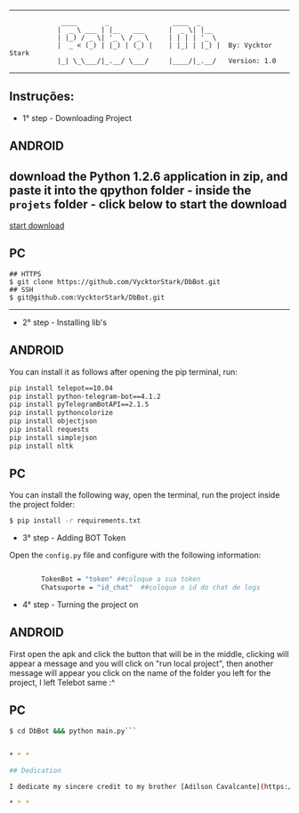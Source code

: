 * * *

                 ____       _                ____  _
                |  _ \ ___ | |__   ___      |  _ \| |__  
                | |_) / _ \| '_ \ / _ \     | | | | '_ \
                |  _ < (_) | |_) | (_) |    | |_| | |_) |  By: Vycktor Stark
                |_| \_\___/|_.__/ \___/     |____/|_.__/   Version: 1.0

                
* * *


## Instruções:

* 1° step - Downloading Project

## ANDROID
download the Python 1.2.6 application in zip, and paste it into the qpython folder - inside the `projets` folder - click below to start the download
 ------------
[start download](https://github.com/qpython-android/qpython/releases/download/1.2.6/qpython-app-release-1.2.6.apk)
## PC
```
## HTTPS
$ git clone https://github.com/VycktorStark/DbBot.git
## SSH
$ git@github.com:VycktorStark/DbBot.git
```
 ------------


* 2° step - Installing lib's

## ANDROID
You can install it as follows after opening the pip terminal, run:
```bash
pip install telepot==10.04
pip install python-telegram-bot==4.1.2
pip install pyTelegramBotAPI==2.1.5
pip install pythoncolorize
pip install objectjson
pip install requests
pip install simplejson
pip install nltk
```
## PC
You can install the following way, open the terminal, run the project inside the project folder:
```bash
$ pip install -r requirements.txt
```


* 3° step - Adding BOT Token

Open the `config.py` file and configure with the following information:
```Bash

        TokenBot = "token" ##coloque a sua token
        Chatsuporte = "id_chat"  ##coloque o id do chat de logs
```

* 4° step - Turning the project on

## ANDROID
First open the apk and click the button that will be in the middle, clicking will appear a message and you will click on "run local project", then another message will appear you click on the name of the folder you left for the project, I left Telebot same :^


## PC
```bash 
$ cd DbBot &&& python main.py```


* * *

## Dedication

I dedicate my sincere credit to my brother [Adilson Cavalcante](https://github.com/Player4NoobWinner). :p

* * *
